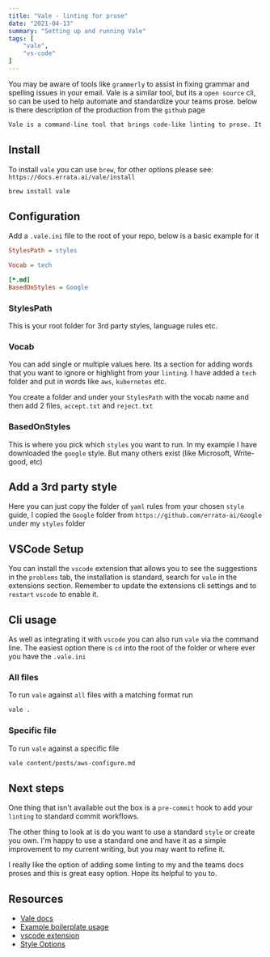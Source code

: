 ```yaml
---
title: "Vale - linting for prose"
date: "2021-04-13"
summary: "Setting up and running Vale"
tags: [
    "vale", 
    "vs-code" 
]
---
```


You may be aware of tools like `grammerly` to assist in fixing grammar and spelling issues in your email. Vale is a similar tool, but its a `open source` cli, so can be used  to help automate and standardize your teams prose. below is there description of the production from the `github` page

``` markdown
Vale is a command-line tool that brings code-like linting to prose. It's fast, cross-platform (Windows, macOS, and Linux), and highly customizable.
```

## Install

To install `vale` you can use `brew`, for other options please see: `https://docs.errata.ai/vale/install`

``` bash
brew install vale
```

## Configuration

Add a `.vale.ini` file to the root of your repo, below is a basic example for it

``` ini
StylesPath = styles

Vocab = tech

[*.md]
BasedOnStyles = Google
```

### StylesPath

This is your root folder for 3rd party styles, language rules etc.

### Vocab

You can add single or multiple values here. Its a section for adding words that you want to ignore or highlight from your `linting`. I have added a `tech` folder and put in words like `aws`, `kubernetes` etc.

You create a folder and under your `StylesPath` with the vocab name and then add 2 files, `accept.txt` and `reject.txt`

### BasedOnStyles

This is where you pick which `styles` you want to run. In my example I have downloaded the `google` style. But many others exist (like Microsoft, Write-good, etc)

## Add a 3rd party style

Here you can just copy the folder of `yaml` rules from your chosen `style` guide, I copied the `Google` folder from `https://github.com/errata-ai/Google` under my `styles` folder

## VSCode Setup

You can install the `vscode` extension that allows you to see the suggestions in the `problems` tab, the installation is standard, search for `vale` in the extensions section. Remember to update the extensions cli settings and to `restart` `vscode` to enable it.

## Cli usage

As well as integrating it with `vscode` you can also run `vale` via the command line. The easiest option there is `cd` into the root of the folder or where ever you have the `.vale.ini`

### All files

To run `vale` against `all` files with a matching format run

``` bash
vale .
```

### Specific file

To run `vale` against a specific file

``` bash
vale content/posts/aws-configure.md
```

## Next steps

One thing that isn't available out the box is a `pre-commit` hook to add your `linting` to standard commit workflows.

The other thing to look at is do you want to use a standard `style` or create you own. I'm happy to use a standard one and have it as a simple improvement to my current writing, but you may want to refine it.

I really like the option of adding some linting to my and the teams docs proses and this is great easy option. Hope its helpful to you to.

## Resources

- [Vale docs](https://docs.errata.ai/)
- [Example boilerplate usage](https://github.com/errata-ai/vale-boilerplate)
- [vscode extension](https://github.com/errata-ai/vale-vscode)
- [Style Options](https://github.com/errata-ai/styles)
